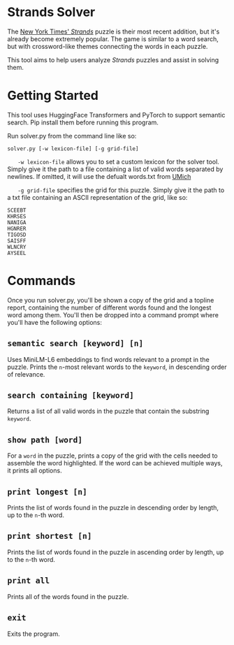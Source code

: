 # Strands Solver

The [New York Times' *Strands*](https://www.nytimes.com/games/strands) puzzle is their most recent addition, but it's already become extremely popular. The game is similar to a word search, but with crossword-like themes connecting the words in each puzzle. 

This tool aims to help users analyze *Strands* puzzles and assist in solving them.

# Getting Started

This tool uses HuggingFace Transformers and PyTorch to support semantic search. Pip install them before running this program.

Run solver.py from the command line like so:

``solver.py [-w lexicon-file] [-g grid-file]``

&nbsp;&nbsp;&nbsp;&nbsp;&nbsp;&nbsp;`-w lexicon-file` allows you to set a custom lexicon for the solver tool. Simply give it the path to a file containing a list of valid words separated by newlines. If omitted, it will use the defualt words.txt from [UMich](https://websites.umich.edu/~jlawler/wordlist.html)
        
&nbsp;&nbsp;&nbsp;&nbsp;&nbsp;&nbsp;`-g grid-file` specifies the grid for this puzzle. Simply give it the path to a txt file containing an ASCII representation of the grid, like so:

```
SCEEBT
KHRSES
NANIGA
HGNRER
TIGOSD
SAISFF
WLNCRY
AYSEEL
```

# Commands

Once you run solver.py, you'll be shown a copy of the grid and a topline report, containing the number of different words found and the longest word among them. You'll then be dropped into a command prompt where you'll have the following options:


## ``semantic search [keyword] [n]``

Uses MiniLM-L6 embeddings to find words relevant to a prompt in the puzzle. Prints the `n`-most relevant words to the `keyword`, in descending order of relevance.

## ``search containing [keyword]``

Returns a list of all valid words in the puzzle that contain the substring `keyword`.

## ``show path [word]``

For a `word` in the puzzle, prints a copy of the grid with the cells needed to assemble the word highlighted. If the word can be achieved multiple ways, it prints all options.

## ``print longest [n]``

Prints the list of words found in the puzzle in descending order by length, up to the `n`-th word.

## ``print shortest [n]``

Prints the list of words found in the puzzle in ascending order by length, up to the `n`-th word.

## ``print all``

Prints all of the words found in the puzzle.

## `exit`

Exits the program.

